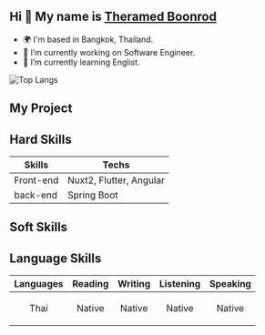 ## Hi 👋 My name is [Theramed Boonrod](https://github.com/icetrm)

- 🌍 I'm based in Bangkok, Thailand.
- 🔭 I’m currently working on Software Engineer.
- 🌱 I’m currently learning Englist.

![Top Langs](https://github-readme-stats.vercel.app/api/top-langs/?username=icetrm&layout=compact)

## My Project

## Hard Skills
| Skills | Techs |
|--------|---------------|
|Front-end|Nuxt2, Flutter, Angular|
|back-end|Spring Boot|

## Soft Skills

## Language Skills
| Languages | Reading | Writing | Listening | Speaking |
|-----------|---------|---------|-----------|----------|
| <p align="center">Thai</p> | <p align="center">Native</p>   | <p align="center">Native</p>  | <p align="center">Native</p>    | <p align="center">Native</p>   |
<!--
**icetrm/icetrm** is a ✨ _special_ ✨ repository because its `README.md` (this file) appears on your GitHub profile.

Here are some ideas to get you started:


- 👯 I’m looking to collaborate on ...
- 🤔 I’m looking for help with ...
- 💬 Ask me about ...
- 📫 How to reach me: ...
- 😄 Pronouns: ...
- ⚡ Fun fact: ...
-->
